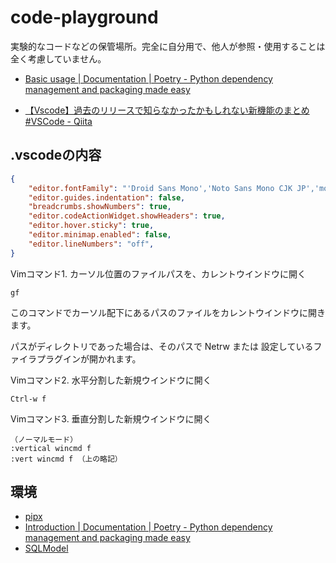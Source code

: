 # code-playground

実験的なコードなどの保管場所。完全に自分用で、他人が参照・使用することは全く考慮していません。


- [Basic usage | Documentation | Poetry - Python dependency management and packaging made easy](https://python-poetry.org/docs/basic-usage/)

- [【Vscode】過去のリリースで知らなかったかもしれない新機能のまとめ #VSCode - Qiita](https://qiita.com/Notta_Engineering/items/59fcee7f9c7e0605d3d2)

## .vscodeの内容

```json
{
    "editor.fontFamily": "'Droid Sans Mono','Noto Sans Mono CJK JP','monospace'",
    "editor.guides.indentation": false,
    "breadcrumbs.showNumbers": true,
    "editor.codeActionWidget.showHeaders": true,
    "editor.hover.sticky": true,
    "editor.minimap.enabled": false,
    "editor.lineNumbers": "off",
}
```


Vimコマンド1. カーソル位置のファイルパスを、カレントウインドウに開く

```
gf
```

このコマンドでカーソル配下にあるパスのファイルをカレントウインドウに開きます。

パスがディレクトリであった場合は、そのパスで Netrw または 設定しているファイラプラグインが開かれます。

Vimコマンド2. 水平分割した新規ウインドウに開く

```
Ctrl-w f
```

Vimコマンド3. 垂直分割した新規ウインドウに開く
```
（ノーマルモード）
:vertical wincmd f 
:vert wincmd f （上の略記）

```

## 環境

- [pipx](https://pipx.pypa.io/stable/)
- [Introduction | Documentation | Poetry - Python dependency management and packaging made easy](https://python-poetry.org/docs/)
- [SQLModel](https://sqlmodel.tiangolo.com/)
